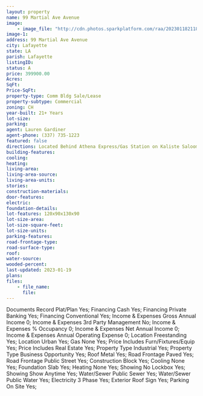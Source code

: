 ```yaml
---
layout: property
name: 99 Martial Ave Avenue
image:
    - image_file: "http://cdn.photos.sparkplatform.com/raa/20230118211847990455000000.jpg"
image-1:
address: 99 Martial Ave Avenue
city: Lafayette
state: LA
parish: Lafayette
listingID: 
status: A
price: 399900.00
Acres: 
SqFt: 
Price-SqFt: 
property-type: Comm Bldg Sale/Lease
property-subtype: Commercial
zoning: CH
year-built: 21+ Years
lot-size: 
parking: 
agent: Lauren Gardiner
agent-phone: (337) 735-1223
featured: false
directions: Located Behind Athena Express/Gas Station on Kaliste Saloom Rd and E Martial Ave
building-features: 
cooling: 
heating: 
living-area: 
living-area-source: 
living-area-units: 
stories: 
construction-materials: 
door-features: 
electric: 
foundation-details: 
lot-features: 120x90x130x90
lot-size-area: 
lot-size-square-feet: 
lot-size-units: 
parking-features: 
road-frontage-type: 
road-surface-type: 
roof: 
water-source: 
wooded-percent: 
last-updated: 2023-01-19
plans: 
files:
    - file_name:
      file:
---
```

Documents	Record Plat/Plan	Yes;
Financing	Cash	Yes;
Financing	Private Banking	Yes;
Financing	Conventional	Yes;
Income & Expenses	Gross Annual Income	0;
Income & Expenses	3rd Party Management	No;
Income & Expenses	% Occupancy	0;
Income & Expenses	Net Annual Income	0;
Income & Expenses	Annual Operating Expense	0;
Location	Freestanding	Yes;
Location	Urban	Yes;
Gas	None	Yes;
Price Includes	Furn/Fixtures/Equip	Yes;
Price Includes	Real Estate	Yes;
Property Type	Industrial	Yes;
Property Type	Business Opportunity	Yes;
Roof	Metal	Yes;
Road Frontage	Paved	Yes;
Road Frontage	Public Street	Yes;
Construction	Block	Yes;
Cooling	None	Yes;
Foundation	Slab	Yes;
Heating	None	Yes;
Showing	No Lockbox	Yes;
Showing	Show Anytime	Yes;
Water/Sewer	Public Sewer	Yes;
Water/Sewer	Public Water	Yes;
Electricity	3 Phase	Yes;
Exterior	Roof Sign	Yes;
Parking	On Site	Yes;

